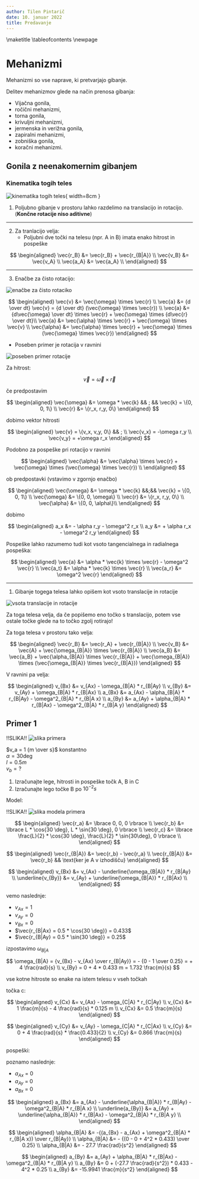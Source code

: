 ```yaml
---
author: Tilen Pintarič
date: 10. januar 2022
title: Predavanje
---
```


\maketitle
\tableofcontents
\newpage

# Mehanizmi

Mehanizmi so vse naprave, ki pretvarjajo gibanje.

Delitev mehanizmov glede na način prenosa gibanja:

* Vijačna gonila,
* ročični mehanizmi,
* torna gonila,
* krivuljni mehanizmi,
* jermenska in verižna gonila,
* zapiralni mehanizmi,
* zobniška gonila,
* koračni mehanizmi.

## Gonila z neenakomernim gibanjem

### Kinematika togih teles

![kinematika togih teles](kinematika-togih-teles.png){ width=8cm }

1. Poljubno gibanje v prostoru lahko razdelimo na translacijo in rotacijo. (**Končne rotacije niso aditivne**)

---

2. Za tranlacijo velja:
   * Poljubni dve točki na telesu (npr. A in B) imata enako hitrost in pospeške 

$$
\begin{aligned}
\vec{r_B} &= \vec{r_B} + \vec{r_{B|A}} \\
\vec{v_B} &= \vec{v_A} \\
\vec{a_A} &= \vec{a_A} \\
\end{aligned}
$$

---

3. Enačbe za čisto rotacijo:
   
![enačbe za čisto rotaciko](enacbe-za-cisto-rotacijo.png)

$$
\begin{aligned}
    \vec{v} &= \vec{\omega} \times \vec{r} \\
    \vec{a} &= {d \over dt} \vec{v} = {d \over dt} (\vec{\omega} \times \vec{r}) \\
    \vec{a} &= {d\vec{\omega} \over dt} \times \vec{r} + \vec{\omega} \times {d\vec{r} \over dt}\\
    \vec{a} &= \vec{\alpha} \times \vec{r} + \vec{\omega} \times \vec{v} \\
    \vec{\alpha} &= \vec{\alpha} \times \vec{r} + \vec{\omega} \times (\vec{\omega} \times \vec{r})
\end{aligned}
$$

* Poseben primer je rotacija v ravnini

![poseben primer rotacije](poseben-primer-rotacije.png)

Za hitrost:

$$
\vec{v} = \vec{\omega} \times \vec{r}
$$

če predpostavim

$$
\begin{aligned}
\vec{\omega} &= \omega * \vec{k} && ; && \vec{k} = \{0, 0, 1\} \\
\vec{r} &= \{r_x, r_y, 0\}
\end{aligned}
$$

dobimo vektor hitrosti

$$
\begin{aligned}
\vec{v} = \{v_x, v_y, 0\} && ; \\
\vec{v_x} = -\omega r_y \\
\vec{v_y} = +\omega r_x 
\end{aligned}
$$

Podobno za pospeške pri rotacijo v ravnini

$$
\begin{aligned}
    \vec{\alpha} &= \vec{\alpha} \times \vec{r} + \vec{\omega} \times (\vec{\omega} \times \vec{r}) \\
\end{aligned}
$$

ob predpostavki (vstavimo v zgornjo enačbo)

$$
\begin{aligned}
    \vec{\omega} &= \omega * \vec{k} &&;&& \vec{k} = \{0, 0, 1\} \\
    \vec{\omega} &= \{0, 0, \omega\} \\  
    \vec{r} &= \{r_x, r_y, 0\} \\
    \vec{\alpha} &= \{0, 0, \alpha\}\\
\end{aligned}
$$

dobimo

$$
\begin{aligned}
    a_x &= - \alpha r_y - \omega^2 r_x \\
    a_y &= + \alpha r_x - \omega^2 r_y
\end{aligned}
$$

Pospeške lahko razumemo tudi kot vsoto tangencialnega in radialnega pospeška:

$$
\begin{aligned}
\vec{a} &= \alpha * \vec{k} \times \vec{r} - \omega^2 \vec{r} \\
\vec{a_t} &= \alpha * \vec{k} \times \vec{r} \\
\vec{a_r} &= \omega^2 \vec{r} 
\end{aligned}
$$

---

1. Gibanje togega telesa lahko opišem kot vsoto translacije in rotacije

![vsota translacije in rotacije](vsota-rotacije-in-translacije.png)

Za toga telesa velja, da če popišemo eno točko s translacijo, potem vse ostale točke glede na to točko zgolj rotirajo!

Za toga telesa v prostoru tako velja:

$$
\begin{aligned}
    \vec{r_B} &= \vec{r_A} + \vec{r_{B|A}} \\
    \vec{v_B} &= \vec{A} + \vec{\omega_{B|A}} \times \vec{r_{B|A}} \\
    \vec{a_B} &= \vec{a_B} + \vec{\alpha_{B|A}} \times \vec{r_{B|A}} + \vec{\omega_{B|A}} \times (\vec{\omega_{B|A}} \times \vec{r_{B|A}})
\end{aligned}
$$

V ravnini pa velja:

$$
\begin{aligned}
    v_{Bx} &= v_{Ax} - \omega_{B|A} * r_{B|Ay} \\
    v_{By} &= v_{Ay} + \omega_{B|A} * r_{B|Ax} \\
    a_{Bx} &= a_{Ax} - \alpha_{B|A} * r_{B|Ay} - \omega^2_{B|A} * r_{B|A x} \\
    a_{By} &= a_{Ay} + \alpha_{B|A} * r_{B|Ax} - \omega^2_{B|A} * r_{B|A y}
\end{aligned}
$$

## Primer 1

!!SLIKA!!
![slika primera]()

$v_a = 1 {m \over s}$ konstantno \
$\alpha = 30 \deg$ \
$l = 0.5 m$ \
$v_b = ?$

1. Izračunajte lege, hitrosti in pospeške točk A, B in C
2. Izračunajte lego točke B po $10^{-2} s$

Model:

!!SLIKA!!
![slika modela primera]()

$$
\begin{aligned}
    \vec{r_a} &= \lbrace 0, 0, 0 \rbrace \\
    \vec{r_b} &= \lbrace L * \cos{30 \deg}, L * \sin{30 \deg}, 0 \rbrace \\
    \vec{r_c} &= \lbrace \frac{L}{2} * \cos{30 \deg}, \frac{L}{2} * \sin{30\deg}, 0 \rbrace \\
\end{aligned}
$$

$$
\begin{aligned}
    \vec{r_{B|A}} &= \vec{r_b} - \vec{r_a} \\
    \vec{r_{B|A}} &= \vec{r_b}  && \text{ker je A v izhodišču} 
\end{aligned}
$$

$$
\begin{aligned}
    v_{Bx} &= v_{Ax} - \underline{\omega_{B|A}} * r_{B|Ay} \\
    \underline{v_{By}} &= v_{Ay} + \underline{\omega_{B|A}} * r_{B|Ax} \\
\end{aligned}
$$

vemo naslednje:

* $v_{Ax} = 1$
* $v_{Ay} = 0$
* $v_{Bx} = 0$
* $\vec{r_{B|Ax} = 0.5 * \cos{30 \deg}} = 0.433$
* $\vec{r_{B|Ay} = 0.5 * \sin{30 \deg}} = 0.25$

izpostavimo $\omega_{B|A}$

$$
    \omega_{B|A} = {v_{Bx} - v_{Ax} \over r_{B|Ay}} = - {0 - 1 \over 0.25} = + 4 \frac{rad}{s} \\
    v_{By} = 0 + 4 * 0.433 m = 1.732 \frac{m}{s}   
$$

vse kotne hitroste so enake na istem telesu v vseh točkah

točka c:

$$
\begin{aligned}
    v_{Cx} &= v_{Ax} - \omega_{C|A} * r_{C|Ay} \\
    v_{Cx} &= 1 \frac{m}{s} - 4 \frac{rad}{s} * 0.125 m \\
    v_{Cx} &= 0.5 \frac{m}{s}
\end{aligned}
$$

$$
\begin{aligned}
    v_{Cy} &= v_{Ay} - \omega_{C|A} * r_{C|Ax} \\
    v_{Cy} &= 0 + 4 \frac{rad}{s} * \frac{0.433}{2} \\
    v_{Cy} &= 0.866 \frac{m}{s}
\end{aligned}
$$

pospeški:

poznamo naslednje:

* $a_{Ax}$ = 0
* $a_{Ay}$ = 0
* $a_{Bx}$ = 0

$$
\begin{aligned}
    a_{Bx} &= a_{Ax} - \underline{\alpha_{B|A}} * r_{B|Ay} - \omega^2_{B|A} * r_{B|A x} \\
    \underline{a_{By}} &= a_{Ay} + \underline{\alpha_{B|A}} * r_{B|Ax} - \omega^2_{B|A} * r_{B|A y} \\    
\end{aligned}
$$

$$
\begin{aligned}
    \alpha_{B|A} &= -{(a_{Bx} - a_{Ax} + \omega^2_{B|A} * r_{B|A x}) \over  r_{B|Ay}} \\
    \alpha_{B|A} &= - {(0 - 0 + 4^2 * 0.433) \over 0.25} \\
    \alpha_{B|A} &= - 27.7 \frac{rad}{s^2}
\end{aligned}
$$

$$
\begin{aligned}
    a_{By} &= a_{Ay} + \alpha_{B|A} * r_{B|Ax} - \omega^2_{B|A} * r_{B|A y} \\  
    a_{By} &= 0 + (-27.7 \frac{rad}{s^2}) * 0.433 - 4^2 * 0.25 \\
    a_{By} &= -15.9941 \frac{m}{s^2}
\end{aligned}
$$

